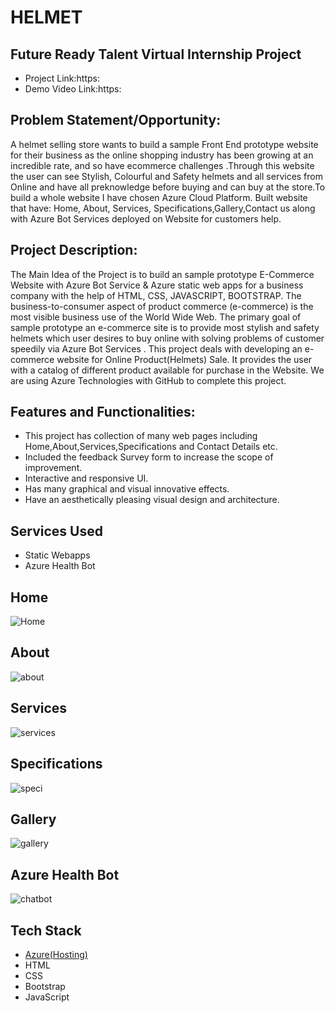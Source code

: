 # HELMET
## Future Ready Talent Virtual Internship Project
- Project Link:https:
- Demo Video Link:https:  

## Problem Statement/Opportunity:
 A helmet selling store wants to build a sample Front End prototype website for their business as the online shopping industry has been growing at an incredible rate, and so have ecommerce challenges .Through this website the user can see Stylish, Colourful and Safety helmets and all services from Online and have all preknowledge before buying and can buy at the store.To build a whole website I have chosen Azure Cloud Platform. Built website that  have: Home, About, Services, Specifications,Gallery,Contact us along with Azure Bot Services deployed on Website for customers help.
 
## Project Description:
The Main Idea of the Project is to build an sample prototype E-Commerce Website with Azure Bot Service & Azure static web apps for a business company with the help of HTML, CSS, JAVASCRIPT, BOOTSTRAP. The business-to-consumer aspect of product commerce (e-commerce) is the most visible business use of the World Wide Web. The primary goal of sample prototype an e-commerce site is to provide most stylish and safety helmets which user desires to buy online with solving problems of customer speedily via Azure Bot Services . This project deals with developing an e-commerce website for Online Product(Helmets) Sale. It provides the user with a catalog of different product available for purchase in the Website. We are using Azure Technologies with GitHub to complete this project.

## Features and Functionalities:
- This project has collection of many web pages including Home,About,Services,Specifications and Contact Details etc.
- Included the feedback Survey form to increase the scope of improvement.
- Interactive and responsive UI.
- Has many graphical and visual innovative effects.
- Have an aesthetically pleasing visual design and architecture.

## Services Used
- Static Webapps
- Azure Health Bot
 

## Home 
![Home](https://github.com/Madhan3718/Helmet/assets/126716300/54c71cab-3147-4fe4-9ac6-dc5f339209e1)

## About 

![about](https://github.com/Madhan3718/Helmet/assets/126716300/7d6c3095-abb9-4cf6-a099-4fa9b8825ed8)

## Services
![services](https://github.com/Madhan3718/Helmet/assets/126716300/61bfc2c3-3773-4c66-b105-e7ef409cfded)

## Specifications
![speci](https://github.com/Madhan3718/Helmet/assets/126716300/c86323b6-d04f-414c-a168-1d951f7a9606)

## Gallery
![gallery](https://github.com/Madhan3718/Helmet/assets/126716300/dd405a73-7a2f-4798-98b8-ee0edadeec23)

## Azure Health Bot
![chatbot](https://github.com/Madhan3718/Helmet/assets/126716300/a91a05ec-26c3-45b6-95c6-1dd7b4a47043)



## Tech Stack 
- [Azure(Hosting)](https://azure.microsoft.com/en-in/features/azure-portal/)
- HTML
- CSS
- Bootstrap
- JavaScript
